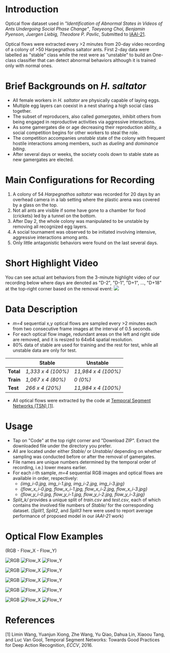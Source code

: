 <!-- # OpticalFlows_HsAnts -->


# Introduction
Optical flow dataset used in 
*"Identification of Abnormal States in Videos of Ants Undergoing Social Phase Change"*,
*Taeyeong Choi, Benjamin Pyenson, Juergen Liebig, Theodore P. Pavlic*, 
Submitted to [IAAI-21](https://aaai.org/Conferences/AAAI-21/iaai-21-call/). 

Optical flows were extracted every >2 minutes from 20-day video recording of a colony of >50 Harpegnathos saltator ants.
First 2-day data were labelled as "stable" class while the rest were as "unstable" to build an One-class classifier that can 
detect abnormal behaviors although it is trained only with normal ones.  

# Brief Backgrounds on *H. saltator*

- All female workers in *H. saltator* are physically capable of laying eggs.  
- Multiple egg layers can coexist in a nest sharing a high social class together. 
- The subset of reproducers, also called *gamergates*, inhibit others from being engaged in reproductive activities via aggressive interactions.
- As some gamergates die or age decreasing their reproduction ability, a social competition begins for other workers to steal the role. 
- The competition accompanies *unstable* state of the colony with frequent hostile interactions among members, such as *dueling* and *dominance biting*. 
- After several days or weeks, the society cools down to stable state as new gamergates are elected.  

# Main Configurations for Recording

1. A colony of 54 *Harpegnathos saltator* was recorded for 20 days by an overhead camera in a lab setting where the plastic arena was covered by a glass on the top.
1. Not all ants are visible if some have gone to a chamber for food (crickets) led by a tunnel on the bottom. 
1. After Day 2, the whole colony was manipulated to be unstable by removing all recognized egg layers. 
1. A social tournament was observed to be initiated involving intensive, aggressive interactions among ants. 
1. Only little antagonistic behaviors were found on the last several days. 

# Short Highlight Video

You can see actual ant behaviors from the 3-minute highlight video of our recording below where days are denoted as "D-2", "D-1", "D+1", ..., "D+18" at the top-right corner based on the removal event: 
[![](http://img.youtube.com/vi/eGFQb45QejQ/0.jpg)](http://www.youtube.com/watch?v=eGFQb45QejQ "")

# Data Description

- *m=4* sequential x,y optical flows are sampled every >2 minutes each from two consecutive frame images at the interval of 0.5 seconds. 
- For each optical flow image, redundant areas on the left and right side are removed, and it is resized to 64x64 spatial resolution. 
- 80% data of stable are used for training and the rest for test, while all unstable data are only for test. 

|           | Stable             | Unstable            |
|-----------|--------------------|---------------------|
| **Total** | *1,333 x 4 (100%)* | *11,984 x 4 (100%)* |
| **Train** | *1,067 x 4 (80%)*  | *0 (0%)*            |
| **Test**  | *266 x 4 (20%)*    | *11,984 x 4 (100%)* |

- All optical flows were extracted by the code at [Temporal Segment Networks (TSN) [1]](https://github.com/yjxiong/temporal-segment-networks).

# Usage

- Tap on "Code" at the top right corner and "Download ZIP". Extract the downloaded file under the directory you prefer. 
- All are located under either *Stable/* or *Unstable/* depending on whether sampling was conducted before or after the removal of gamergates.
- File names are unique numbers determined by the temporal order of recording, i.e.) lower means earlier. 
- For each *i*-th sample, *m=4* sequential RGB images and optical flows are available in order, respectively:
  - *{img_i-0.jpg, img_i-1.jpg, img_i-2.jpg, img_i-3.jpg}*
  - *{flow_x_i-0.jpg, flow_x_i-1.jpg, flow_x_i-2.jpg, flow_x_i-3.jpg}*
  - *{flow_y_i-0.jpg, flow_y_i-1.jpg, flow_y_i-2.jpg, flow_y_i-3.jpg}*
- *Split_k/* provides a unique split of *train.csv* and *test.csv*, each of which contains the involved file numbers of *Stable/* for the corresponding dataset. (*Split1*, *Split2*, and *Split3* here were used to report average performance of proposed model in our *IAAI-21* work)

# Optical Flow Examples

(RGB - Flow_X - Flow_Y)

![RGB](Examples/S2110011/img.gif)
![Flow_X](Examples/S2110011/flow_x.gif)
![Flow_Y](Examples/S2110011/flow_y.gif)

![RGB](Examples/S2120001/img.gif)
![Flow_X](Examples/S2120001/flow_x.gif)
![Flow_Y](Examples/S2120001/flow_y.gif)

![RGB](Examples/S2100009/img.gif)
![Flow_X](Examples/S2100009/flow_x.gif)
![Flow_Y](Examples/S2100009/flow_y.gif)

![RGB](Examples/S2180005/img.gif)
![Flow_X](Examples/S2180005/flow_x.gif)
![Flow_Y](Examples/S2180005/flow_y.gif)

![RGB](Examples/S2180005/img-2.gif)
![Flow_X](Examples/S2180005/flow_x-2.gif)
![Flow_Y](Examples/S2180005/flow_y-2.gif)

# References

[1] Limin Wang, Yuanjun Xiong, Zhe Wang, Yu Qiao, Dahua Lin, Xiaoou Tang, and Luc Van Gool, Temporal Segment Networks: Towards Good Practices for Deep Action Recognition, *ECCV*, 2016.